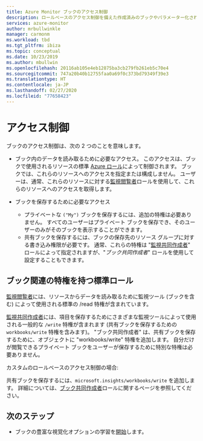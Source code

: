 ```yaml
---
title: Azure Monitor ブックのアクセス制御
description: ロールベースのアクセス制御を備えた作成済みのブックやパラメーター化されたカスタム ブックを使用して、複雑なレポート作成を簡素化します
services: azure-monitor
author: mrbullwinkle
manager: carmonm
ms.workload: tbd
ms.tgt_pltfrm: ibiza
ms.topic: conceptual
ms.date: 10/23/2019
ms.author: mbullwin
ms.openlocfilehash: 20116ab105e4eb12875ba3cb279fb261eb5c70e4
ms.sourcegitcommit: 747a20b40b12755faa0a69f0c373bd79349f39e3
ms.translationtype: HT
ms.contentlocale: ja-JP
ms.lasthandoff: 02/27/2020
ms.locfileid: "77658423"
---
```

# <a name="access-control"></a>アクセス制御

ブックのアクセス制御は、次の 2 つのことを意味します。

* ブック内のデータを読み取るために必要なアクセス。 このアクセスは、ブックで使用されるリソースの標準 [Azure ロール](https://docs.microsoft.com/azure/role-based-access-control/overview)によって制御されます。 ブックでは、これらのリソースへのアクセスを指定または構成しません。 ユーザーは、通常、これらのリソースに対する[監視閲覧者](https://docs.microsoft.com/azure/role-based-access-control/built-in-roles#monitoring-reader)ロールを使用して、これらのリソースへのアクセスを取得します。

* ブックを保存するために必要なアクセス

    - プライベートな `("My")` ブックを保存するには、追加の特権は必要ありません。 すべてのユーザーはプライベート ブックを保存でき、そのユーザーのみがそのブックを表示することができます。
    - 共有ブックを保存するには、ブックの保存先のリソース グループに対する書き込み権限が必要です。 通常、これらの特権は "[監視共同作成者](https://docs.microsoft.com/azure/role-based-access-control/built-in-roles#monitoring-contributor)" ロールによって指定されますが、"*ブック共同作成者*" ロールを使用して設定することもできます。
    
## <a name="standard-roles-with-workbook-related-privileges"></a>ブック関連の特権を持つ標準ロール

[監視閲覧者](https://docs.microsoft.com/azure/role-based-access-control/built-in-roles#monitoring-reader)には、リソースからデータを読み取るために監視ツール (ブックを含む) によって使用される標準の /read 特権が含まれています。

[監視共同作成者](https://docs.microsoft.com/azure/role-based-access-control/built-in-roles#monitoring-contributor)には、項目を保存するためにさまざまな監視ツールによって使用される一般的な `/write` 特権が含まれます (共有ブックを保存するための `workbooks/write` 特権を含みます)。
"ブック共同作成者" は、共有ブックを保存するために、オブジェクトに "workbooks/write" 特権を追加します。
自分だけが閲覧できるプライベート ブックをユーザーが保存するために特別な特権は必要ありません。

カスタムのロールベースのアクセス制御の場合:

共有ブックを保存するには、`microsoft.insights/workbooks/write` を追加します。 詳細については、[ブック共同作成者](https://docs.microsoft.com/azure/role-based-access-control/built-in-roles#monitoring-contributor)ロールに関するページを参照してください。

## <a name="next-steps"></a>次のステップ

* ブックの豊富な視覚化オプションの学習を[開始](workbooks-visualizations.md)します。
